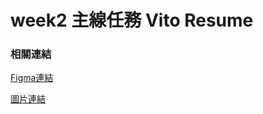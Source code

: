 # week2 主線任務 Vito Resume

### 相關連結
[Figma連結](https://www.figma.com/file/7t6ft6HEHeWkpFs7OQrdKp/2023-%E5%88%87%E7%89%88%E5%A4%8F%E5%AD%A3%E7%8F%AD-W2---%E5%80%8B%E4%BA%BA%E7%B6%B2%E9%A0%81?type=design&node-id=0-1&mode=design&t=AZJnzYDSP5O992Ka-0)

[圖片連結](https://github.com/hexschool/2022-web-layout-training/tree/main/2023week2)
